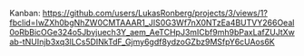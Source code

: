 Kanban: https://github.com/users/LukasRonberg/projects/3/views/1?fbclid=IwZXh0bgNhZW0CMTAAAR1_JIS0G3Wf7nX0NTzEa4BUTVY266Oeal0oRbBicOGe324o5Jbvjuech3Y_aem_AeTCHpJ3mICbf9mh9bPaxLafZUJtXwab-tNUInjb3xq3lLCs5DINkTdF_Gjmy6gdf8ydzoGZbz9MSfpY6cUAos6K 
